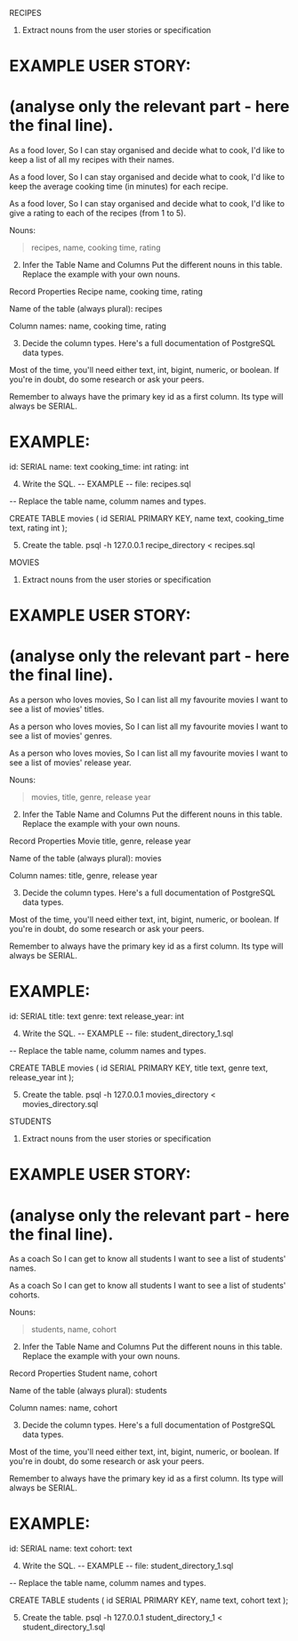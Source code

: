 RECIPES
1. Extract nouns from the user stories or specification
# EXAMPLE USER STORY:
# (analyse only the relevant part - here the final line).

As a food lover,
So I can stay organised and decide what to cook,
I'd like to keep a list of all my recipes with their names.

As a food lover,
So I can stay organised and decide what to cook,
I'd like to keep the average cooking time (in minutes) for each recipe.

As a food lover,
So I can stay organised and decide what to cook,
I'd like to give a rating to each of the recipes (from 1 to 5).

Nouns:
> recipes, name, cooking time, rating

2. Infer the Table Name and Columns
Put the different nouns in this table. Replace the example with your own nouns.

Record	        Properties
Recipe	        name, cooking time, rating

Name of the table (always plural): recipes

Column names: name, cooking time, rating

3. Decide the column types.
Here's a full documentation of PostgreSQL data types.

Most of the time, you'll need either text, int, bigint, numeric, or boolean. If you're in doubt, do some research or ask your peers.

Remember to always have the primary key id as a first column. Its type will always be SERIAL.

# EXAMPLE:

id: SERIAL
name: text
cooking_time: int
rating: int


4. Write the SQL.
-- EXAMPLE
-- file: recipes.sql

-- Replace the table name, columm names and types.

CREATE TABLE movies (
  id SERIAL PRIMARY KEY,
  name text,
  cooking_time text,
  rating int
);

5. Create the table.
psql -h 127.0.0.1 recipe_directory < recipes.sql


MOVIES
1. Extract nouns from the user stories or specification
# EXAMPLE USER STORY:
# (analyse only the relevant part - here the final line).

As a person who loves movies,
So I can list all my favourite movies
I want to see a list of movies' titles.

As a person who loves movies,
So I can list all my favourite movies
I want to see a list of movies' genres.

As a person who loves movies,
So I can list all my favourite movies
I want to see a list of movies' release year.

Nouns:
> movies, title, genre, release year

2. Infer the Table Name and Columns
Put the different nouns in this table. Replace the example with your own nouns.

Record	        Properties
Movie	        title, genre, release year

Name of the table (always plural): movies

Column names: title, genre, release year

3. Decide the column types.
Here's a full documentation of PostgreSQL data types.

Most of the time, you'll need either text, int, bigint, numeric, or boolean. If you're in doubt, do some research or ask your peers.

Remember to always have the primary key id as a first column. Its type will always be SERIAL.

# EXAMPLE:

id: SERIAL
title: text
genre: text
release_year: int


4. Write the SQL.
-- EXAMPLE
-- file: student_directory_1.sql

-- Replace the table name, columm names and types.

CREATE TABLE movies (
  id SERIAL PRIMARY KEY,
  title text,
  genre text,
  release_year int
);

5. Create the table.
psql -h 127.0.0.1 movies_directory < movies_directory.sql


STUDENTS
1. Extract nouns from the user stories or specification
# EXAMPLE USER STORY:
# (analyse only the relevant part - here the final line).

As a coach
So I can get to know all students
I want to see a list of students' names.

As a coach
So I can get to know all students
I want to see a list of students' cohorts.

Nouns:
> students, name, cohort

2. Infer the Table Name and Columns
Put the different nouns in this table. Replace the example with your own nouns.

Record	        Properties
Student	        name, cohort

Name of the table (always plural): students

Column names: name, cohort

3. Decide the column types.
Here's a full documentation of PostgreSQL data types.

Most of the time, you'll need either text, int, bigint, numeric, or boolean. If you're in doubt, do some research or ask your peers.

Remember to always have the primary key id as a first column. Its type will always be SERIAL.

# EXAMPLE:

id: SERIAL
name: text
cohort: text


4. Write the SQL.
-- EXAMPLE
-- file: student_directory_1.sql

-- Replace the table name, columm names and types.

CREATE TABLE students (
  id SERIAL PRIMARY KEY,
  name text,
  cohort text
);

5. Create the table.
psql -h 127.0.0.1 student_directory_1 < student_directory_1.sql